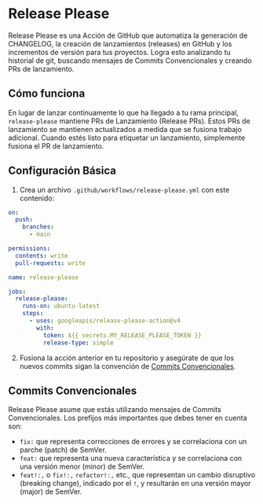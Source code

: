 # Release Please

Release Please es una Acción de GitHub que automatiza la generación de CHANGELOG, la creación de lanzamientos (releases) en GitHub y los incrementos de versión para tus proyectos. Logra esto analizando tu historial de git, buscando mensajes de Commits Convencionales y creando PRs de lanzamiento.

## Cómo funciona

En lugar de lanzar continuamente lo que ha llegado a tu rama principal, `release-please` mantiene PRs de Lanzamiento (Release PRs). Estos PRs de lanzamiento se mantienen actualizados a medida que se fusiona trabajo adicional. Cuando estés listo para etiquetar un lanzamiento, simplemente fusiona el PR de lanzamiento.

## Configuración Básica

1.  Crea un archivo `.github/workflows/release-please.yml` con este contenido:

```yaml
on:
  push:
    branches:
      - main

permissions:
  contents: write
  pull-requests: write

name: release-please

jobs:
  release-please:
    runs-on: ubuntu-latest
    steps:
      - uses: googleapis/release-please-action@v4
        with:
          token: ${{ secrets.MY_RELEASE_PLEASE_TOKEN }}
          release-type: simple
```

2.  Fusiona la acción anterior en tu repositorio y asegúrate de que los nuevos commits sigan la convención de [Commits Convencionales](https://www.conventionalcommits.org/en/v1.0.0/).

## Commits Convencionales

Release Please asume que estás utilizando mensajes de Commits Convencionales. Los prefijos más importantes que debes tener en cuenta son:

*   `fix:` que representa correcciones de errores y se correlaciona con un parche (patch) de SemVer.
*   `feat:` que representa una nueva característica y se correlaciona con una versión menor (minor) de SemVer.
*   `feat!:,` o `fix!:,` `refactor!:,` etc., que representan un cambio disruptivo (breaking change), indicado por el `!`, y resultarán en una versión mayor (major) de SemVer.
